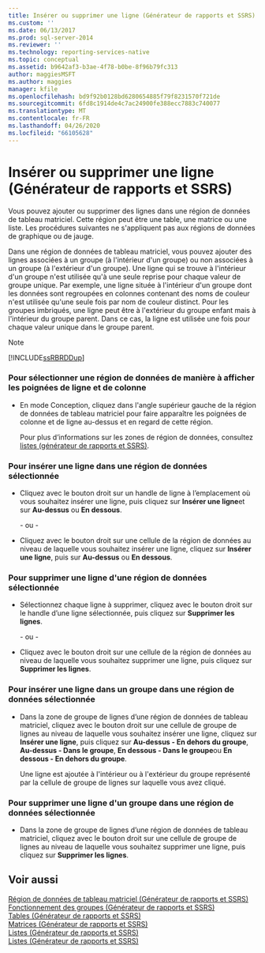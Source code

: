 ```yaml
---
title: Insérer ou supprimer une ligne (Générateur de rapports et SSRS) | Microsoft Docs
ms.custom: ''
ms.date: 06/13/2017
ms.prod: sql-server-2014
ms.reviewer: ''
ms.technology: reporting-services-native
ms.topic: conceptual
ms.assetid: b9642af3-b3ae-4f78-b0be-8f96b79fc313
author: maggiesMSFT
ms.author: maggies
manager: kfile
ms.openlocfilehash: bd9f92b0128bd6280654885f79f8231570f721de
ms.sourcegitcommit: 6fd8c1914de4c7ac24900fe388ecc7883c740077
ms.translationtype: MT
ms.contentlocale: fr-FR
ms.lasthandoff: 04/26/2020
ms.locfileid: "66105628"
---
```

# <a name="insert-or-delete-a-row-report-builder-and-ssrs"></a>Insérer ou supprimer une ligne (Générateur de rapports et SSRS)
  Vous pouvez ajouter ou supprimer des lignes dans une région de données de tableau matriciel. Cette région peut être une table, une matrice ou une liste. Les procédures suivantes ne s'appliquent pas aux régions de données de graphique ou de jauge.  
  
 Dans une région de données de tableau matriciel, vous pouvez ajouter des lignes associées à un groupe (à l'intérieur d'un groupe) ou non associées à un groupe (à l'extérieur d'un groupe). Une ligne qui se trouve à l'intérieur d'un groupe n'est utilisée qu'à une seule reprise pour chaque valeur de groupe unique. Par exemple, une ligne située à l'intérieur d'un groupe dont les données sont regroupées en colonnes contenant des noms de couleur n'est utilisée qu'une seule fois par nom de couleur distinct. Pour les groupes imbriqués, une ligne peut être à l'extérieur du groupe enfant mais à l'intérieur du groupe parent. Dans ce cas, la ligne est utilisée une fois pour chaque valeur unique dans le groupe parent.  
  
> [!NOTE]  
>  [!INCLUDE[ssRBRDDup](../../includes/ssrbrddup-md.md)]  
  
### <a name="to-select-a-data-region-so-the-row-and-column-handles-appear"></a>Pour sélectionner une région de données de manière à afficher les poignées de ligne et de colonne  
  
-   En mode Conception, cliquez dans l'angle supérieur gauche de la région de données de tableau matriciel pour faire apparaître les poignées de colonne et de ligne au-dessus et en regard de cette région.  
  
     Pour plus d’informations sur les zones de région de données, consultez [listes &#40;générateur de rapports et SSRS&#41;](tables-matrices-and-lists-report-builder-and-ssrs.md).  
  
### <a name="to-insert-a-row-in-a-selected-data-region"></a>Pour insérer une ligne dans une région de données sélectionnée  
  
-   Cliquez avec le bouton droit sur un handle de ligne à l’emplacement où vous souhaitez insérer une ligne, puis cliquez sur **Insérer une ligne**et sur **Au-dessus** ou **En dessous**.  
  
     \- ou -  
  
-   Cliquez avec le bouton droit sur une cellule de la région de données au niveau de laquelle vous souhaitez insérer une ligne, cliquez sur **Insérer une ligne**, puis sur **Au-dessus** ou **En dessous**.  
  
### <a name="to-delete-a-row-from-a-selected-data-region"></a>Pour supprimer une ligne d'une région de données sélectionnée  
  
-   Sélectionnez chaque ligne à supprimer, cliquez avec le bouton droit sur le handle d’une ligne sélectionnée, puis cliquez sur **Supprimer les lignes**.  
  
     \- ou -  
  
-   Cliquez avec le bouton droit sur une cellule de la région de données au niveau de laquelle vous souhaitez supprimer une ligne, puis cliquez sur **Supprimer les lignes**.  
  
### <a name="to-insert-a-row-in-a-group-in-a-selected-data-region"></a>Pour insérer une ligne dans un groupe dans une région de données sélectionnée  
  
-   Dans la zone de groupe de lignes d’une région de données de tableau matriciel, cliquez avec le bouton droit sur une cellule de groupe de lignes au niveau de laquelle vous souhaitez insérer une ligne, cliquez sur **Insérer une ligne**, puis cliquez sur **Au-dessus - En dehors du groupe**, **Au-dessus - Dans le groupe**, **En dessous - Dans le groupe**ou **En dessous - En dehors du groupe**.  
  
     Une ligne est ajoutée à l'intérieur ou à l'extérieur du groupe représenté par la cellule de groupe de lignes sur laquelle vous avez cliqué.  
  
### <a name="to-delete-a-row-from-a-group-in-a-selected-data-region"></a>Pour supprimer une ligne d'un groupe dans une région de données sélectionnée  
  
-   Dans la zone de groupe de lignes d’une région de données de tableau matriciel, cliquez avec le bouton droit sur une cellule de groupe de lignes au niveau de laquelle vous souhaitez supprimer une ligne, puis cliquez sur **Supprimer les lignes**.  
  
## <a name="see-also"></a>Voir aussi  
 [Région de données de tableau matriciel &#40;Générateur de rapports et SSRS&#41;](../tablix-data-region-report-builder-and-ssrs.md)   
 [Fonctionnement des groupes &#40;Générateur de rapports et SSRS&#41;](understanding-groups-report-builder-and-ssrs.md)   
 [Tables &#40;Générateur de rapports et SSRS&#41;](tables-report-builder-and-ssrs.md)   
 [Matrices &#40;Générateur de rapports et SSRS&#41;](create-a-matrix-report-builder-and-ssrs.md)   
 [Listes &#40;Générateur de rapports et SSRS&#41;](create-invoices-and-forms-with-lists-report-builder-and-ssrs.md)   
 [Listes &#40;Générateur de rapports et SSRS&#41;](tables-matrices-and-lists-report-builder-and-ssrs.md)  
  
  
